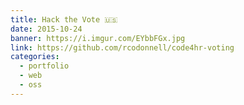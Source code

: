 ```yaml
---
title: Hack the Vote 🇺🇸
date: 2015-10-24
banner: https://i.imgur.com/EYbbFGx.jpg
link: https://github.com/rcodonnell/code4hr-voting
categories:
  - portfolio
  - web
  - oss
---
```

